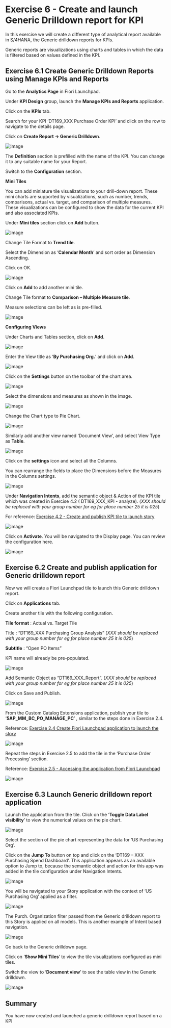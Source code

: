 # Exercise 6 - Create and launch Generic Drilldown report for KPI

In this exercise we will create a different type of analytical report available in S/4HANA, the Generic drilldown reports for KPIs.

Generic reports are visualizations using charts and tables in which the data is filtered based on values defined in the KPI.


## Exercise 6.1	Create Generic Drilldown Reports using Manage KPIs and Reports


Go to the **Analytics Page** in Fiori Launchpad.

Under **KPI Design** group, launch the **Manage KPIs and Reports** application.

Click on the **KPIs** tab.

Search for your KPI ‘DT169_XXX Purchase Order KPI’ and click on the row to navigate to the details page.

Click on **Create Report -> Generic Drilldown**. 

![image](https://github.com/SAP-samples/teched2023-DT169/blob/main/exercises/ex6/images/ex6-1.png)


The **Definition** section is prefilled with the name of the KPI. You can change it to any suitable name for your Report. 

Switch to the **Configuration** section. 

**Mini Tiles**

You can add miniature tile visualizations to your drill-down report. These mini charts are supported by visualizations, such as number, trends, comparisons, actual vs. target, and comparison of multiple measures. These visualizations can be configured to show the data for the current KPI and also associated KPIs. 

Under **Mini tiles** section click on **Add** button.

![image](https://github.com/SAP-samples/teched2023-DT169/blob/main/exercises/ex6/images/ex6-2.png)


Change Tile Format to **Trend tile**.

Select the Dimension as ‘**Calendar Month**’ and sort order as Dimension Ascending.

Click on OK.  

![image](https://github.com/SAP-samples/teched2023-DT169/blob/main/exercises/ex6/images/ex6-3.png)


Click on **Add** to add another mini tile.

Change Tile format to **Comparison – Multiple Measure tile**. 

Measure selections can be left as is pre-filled. 

![image](https://github.com/SAP-samples/teched2023-DT169/blob/main/exercises/ex6/images/ex6-4.png)



**Configuring Views**


Under Charts and Tables section, click on **Add**.  

![image](https://github.com/SAP-samples/teched2023-DT169/blob/main/exercises/ex6/images/ex6-5.png)

Enter the View title as ‘**By Purchasing Org.**’ and click on **Add**.

![image](https://github.com/SAP-samples/teched2023-DT169/blob/main/exercises/ex6/images/ex6-6.png)


Click on the **Settings** button on the toolbar of the chart area.

![image](https://github.com/SAP-samples/teched2023-DT169/blob/main/exercises/ex6/images/ex6-7.png)


Select the dimensions and measures as shown in the image. 

![image](https://github.com/SAP-samples/teched2023-DT169/blob/main/exercises/ex6/images/ex6-8.png)


Change the Chart type to Pie Chart.


![image](https://github.com/SAP-samples/teched2023-DT169/blob/main/exercises/ex6/images/ex6-9.png)


Similarly add another view named ‘Document View’, and select View Type as **Table**.


![image](https://github.com/SAP-samples/teched2023-DT169/blob/main/exercises/ex6/images/ex6-10.png)


Click on the **settings** icon and select all the Columns. 

You can rearrange the fields to place the Dimensions before the Measures in the Columns settings.


![image](https://github.com/SAP-samples/teched2023-DT169/blob/main/exercises/ex6/images/ex6-11.png)


Under **Navigation Intents**, add the semantic object & Action of the KPI tile which was created in Exercise 4.2 ( DT169_XXX_KPI - analyze).
(_XXX should be replaced with your group number for eg for place number 25 it is 025_)

For reference: [Exercise 4.2 - Create and publish KPI tile to launch story ](../ex4/README.md#exercise-42-create-and-publish-kpi-tile-to-launch-story)

![image](https://github.com/SAP-samples/teched2023-DT169/blob/main/exercises/ex6/images/ex6-12.png)


Click on **Activate**. You will be navigated to the Display page. You can review the configuration here.


![image](https://github.com/SAP-samples/teched2023-DT169/blob/main/exercises/ex6/images/ex6-13.png)


## Exercise 6.2	Create and publish application for Generic drilldown report

Now we will create a Fiori Launchpad tile to launch this Generic drilldown report. 

Click on **Applications** tab.

Create another tile with the following configuration.

**Tile format** : Actual vs. Target Tile

Title : “DT169_XXX Purchasing Group Analysis” (_XXX should be replaced with your group number for eg for place number 25 it is 025_)

**Subtitle** : “Open PO Items”  

KPI name will already be pre-populated.

![image](https://github.com/SAP-samples/teched2023-DT169/blob/main/exercises/ex6/images/ex6-14.png)

Add Semantic Object as “DT169_XXX_Report”. (_XXX should be replaced with your group number for eg for place number 25 it is 025_)

Click on Save and Publish. 


![image](https://github.com/SAP-samples/teched2023-DT169/blob/main/exercises/ex6/images/ex6-15.png)


From the Custom Catalog Extensions application, publish your tile to ‘**SAP_MM_BC_PO_MANAGE_PC**’ , similar to the steps done in Exercise 2.4.

Reference: [Exercise 2.4 Create Fiori Launchpad application to launch the story](../ex2/README.md#exercise-24-create-fiori-launchpad-application-to-launch-the-story)

![image](https://github.com/SAP-samples/teched2023-DT169/blob/main/exercises/ex6/images/ex6-16.png)



Repeat the steps in Exercise 2.5 to add the tile in the ‘Purchase Order Processing’ section. 

Reference: [Exercise 2.5 -  Accessing the application from Fiori Launchpad ](../ex2/README.md#exercise-25-accessing-the-application-from-fiori-launchpad)

![image](https://github.com/SAP-samples/teched2023-DT169/blob/main/exercises/ex6/images/ex6-17.png)


## Exercise 6.3	Launch Generic drilldown report application

Launch the application from the tile.
Click on the ‘**Toggle Data Label visibility**’ to view the numerical values on the pie chart.

![image](https://github.com/SAP-samples/teched2023-DT169/blob/main/exercises/ex6/images/ex6-18.png)


Select the section of the pie chart representing the data for ‘US Purchasing Org’.

Click on the **Jump To** button on top and click on the ‘DT169 – XXX Purchasing Spend Dashboard’. This application appears as an available option to Jump to, because the semantic object and action for this app was added in the tile configuration under Navigation Intents.

![image](https://github.com/SAP-samples/teched2023-DT169/blob/main/exercises/ex6/images/ex6-19.png)


You will be navigated to your Story application with the context of ‘US Purchasing Org’ applied as a filter.

![image](https://github.com/SAP-samples/teched2023-DT169/blob/main/exercises/ex6/images/ex6-20.png)


The Purch. Organization filter passed from the Generic drilldown report to this Story is applied on all models. This is another example of Intent based navigation.

![image](https://github.com/SAP-samples/teched2023-DT169/blob/main/exercises/ex6/images/ex6-21.png)

Go back to the Generic drilldown page.

Click on ‘**Show Mini Tiles**’ to view the tile visualizations configured as mini tiles.

Switch the view to ‘**Document view**’ to see the table view in the Generic drilldown. 

![image](https://github.com/SAP-samples/teched2023-DT169/blob/main/exercises/ex6/images/ex6-22.png)




## Summary


You have now created and launched a generic drilldown report based on a KPI




